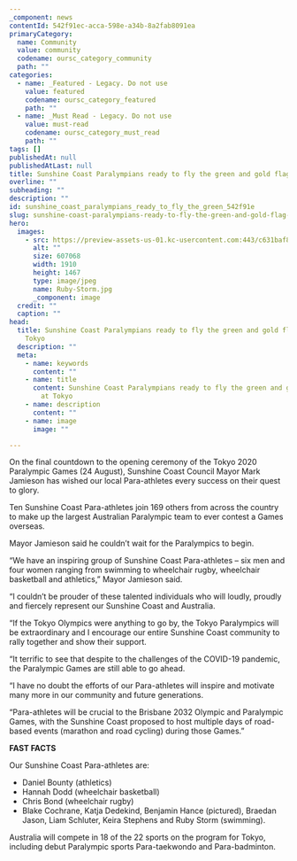 ```yaml
---
_component: news
contentId: 542f91ec-acca-598e-a34b-8a2fab8091ea
primaryCategory:
  name: Community
  value: community
  codename: oursc_category_community
  path: ""
categories:
  - name: _Featured - Legacy. Do not use
    value: featured
    codename: oursc_category_featured
    path: ""
  - name: _Must Read - Legacy. Do not use
    value: must-read
    codename: oursc_category_must_read
    path: ""
tags: []
publishedAt: null
publishedAtLast: null
title: Sunshine Coast Paralympians ready to fly the green and gold flag high at Tokyo
overline: ""
subheading: ""
description: ""
id: sunshine_coast_paralympians_ready_to_fly_the_green_542f91e
slug: sunshine-coast-paralympians-ready-to-fly-the-green-and-gold-flag-high-at-tokyo
hero:
  images:
    - src: https://preview-assets-us-01.kc-usercontent.com:443/c631baf8-1b46-001f-580c-d0001b68b4a8/45b20b77-57fb-4686-b70f-be6016ed12f6/Ruby-Storm.jpg
      alt: ""
      size: 607068
      width: 1910
      height: 1467
      type: image/jpeg
      name: Ruby-Storm.jpg
      _component: image
  credit: ""
  caption: ""
head:
  title: Sunshine Coast Paralympians ready to fly the green and gold flag high at
    Tokyo
  description: ""
  meta:
    - name: keywords
      content: ""
    - name: title
      content: Sunshine Coast Paralympians ready to fly the green and gold flag high
        at Tokyo
    - name: description
      content: ""
    - name: image
      image: ""

---
```

On the final countdown to the opening ceremony of the Tokyo 2020 Paralympic Games (24 August), Sunshine Coast Council Mayor Mark Jamieson has wished our local Para-athletes every success on their quest to glory.

Ten Sunshine Coast Para-athletes join 169 others from across the country to make up the largest Australian Paralympic team to ever contest a Games overseas.

Mayor Jamieson said he couldn’t wait for the Paralympics to begin.

“We have an inspiring group of Sunshine Coast Para-athletes – six men and four women ranging from swimming to wheelchair rugby, wheelchair basketball and athletics,” Mayor Jamieson said.

“I couldn’t be prouder of these talented individuals who will loudly, proudly and fiercely represent our Sunshine Coast and Australia.

“If the Tokyo Olympics were anything to go by, the Tokyo Paralympics will be extraordinary and I encourage our entire Sunshine Coast community to rally together and show their support.

“It terrific to see that despite to the challenges of the COVID-19 pandemic, the Paralympic Games are still able to go ahead.

“I have no doubt the efforts of our Para-athletes will inspire and motivate many more in our community and future generations.

“Para-athletes will be crucial to the Brisbane 2032 Olympic and Paralympic Games, with the Sunshine Coast proposed to host multiple days of road-based events (marathon and road cycling) during those Games.”

**FAST FACTS**

Our Sunshine Coast Para-athletes are:

*   Daniel Bounty (athletics)
*   Hannah Dodd (wheelchair basketball)
*   Chris Bond (wheelchair rugby)
*   Blake Cochrane, Katja Dedekind, Benjamin Hance (pictured), Braedan Jason, Liam Schluter, Keira Stephens and Ruby Storm (swimming).

Australia will compete in 18 of the 22 sports on the program for Tokyo, including debut Paralympic sports Para-taekwondo and Para-badminton.

